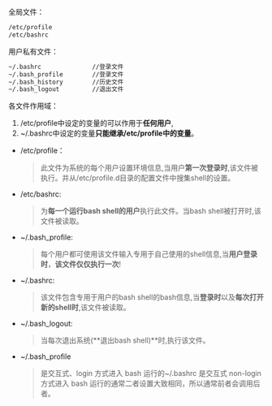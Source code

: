全局文件：

```bash
/etc/profile
/etc/bashrc
```

用户私有文件：

```bash
~/.bashrc              //登录文件
~/.bash_profile        //登录文件
~/.bash_history        //历史文件
~/.bash_logout         //退出文件
```

各文件作用域：

1. /etc/profile中设定的变量的可以作用于**任何用户**,
2. ~/.bashrc中设定的变量**只能继承/etc/profile中的变量**。

- /etc/profile：

  > 此文件为系统的每个用户设置环境信息,当用户**第一次登录时**,该文件被执行。并从/etc/profile.d目录的配置文件中搜集shell的设置。

- /etc/bashrc:

  > 为**每一个运行bash shell的用户**执行此文件。当bash shell被打开时,该文件被读取。

- ~/.bash_profile:

  > 每个用户都可使用该文件输入专用于自己使用的shell信息,当**用户登录时**，**该文件仅仅执行一次**!

- ~/.bashrc:

  > 该文件包含专用于用户的bash shell的bash信息,当**登录时**以及**每次打开新的shell时**,该文件被读取。

- ~/.bash_logout:

  > 当每次退出系统(**退出bash shell)**时,执行该文件。

- ~/.bash_profile

  > 是交互式、login 方式进入 bash 运行的~/.bashrc 是交互式 non-login 方式进入 bash 运行的通常二者设置大致相同，所以通常前者会调用后者。
